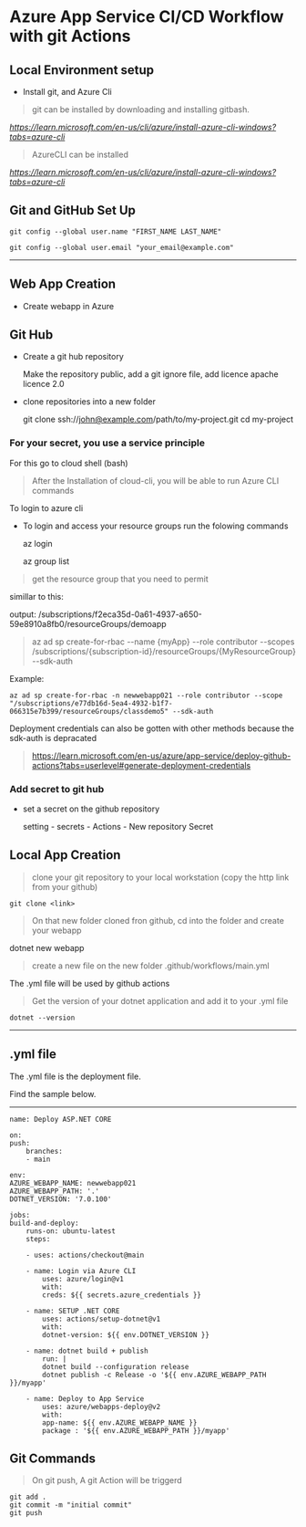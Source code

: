 # Azure App Service CI/CD Workflow with git Actions

## Local Environment setup

- Install git, and Azure Cli

> git can be installed by downloading and installing gitbash.

*https://learn.microsoft.com/en-us/cli/azure/install-azure-cli-windows?tabs=azure-cli*

> AzureCLI can be installed 

*https://learn.microsoft.com/en-us/cli/azure/install-azure-cli-windows?tabs=azure-cli*

## Git and GitHub Set Up

    git config --global user.name "FIRST_NAME LAST_NAME"

    git config --global user.email "your_email@example.com"

----
## Web App Creation 

- Create webapp in Azure 

## Git Hub

- Create a git hub repository 

    Make the repository public, add a git ignore file, add licence apache licence 2.0

- clone repositories into a new folder

    git clone ssh://john@example.com/path/to/my-project.git 
    cd my-project 

    
### For your secret, you use a service principle 

For this go to cloud shell (bash)

> After the Installation of cloud-cli, you will be able to run Azure CLI commands

To login to azure cli 

- To login and access your resource groups run the folowing commands

    az login 

    az group list 

> get the resource group that you need to permit 

simillar to this:

output: /subscriptions/f2eca35d-0a61-4937-a650-59e8910a8fb0/resourceGroups/demoapp

> az ad sp create-for-rbac --name {myApp} --role contributor --scopes /subscriptions/{subscription-id}/resourceGroups/{MyResourceGroup} --sdk-auth

Example:

    az ad sp create-for-rbac -n newwebapp021 --role contributor --scope "/subscriptions/e77db16d-5ea4-4932-b1f7-066315e7b399/resourceGroups/classdemo5" --sdk-auth

Deployment credentials can also be gotten with other methods because the sdk-auth is depracated 

> https://learn.microsoft.com/en-us/azure/app-service/deploy-github-actions?tabs=userlevel#generate-deployment-credentials


### Add secret to git hub

- set a secret on the github repository 

  setting - secrets - Actions - New repository  Secret 

## Local App Creation 

> clone your git repository to your local workstation (copy the http link from your github) 

    git clone <link>

> On that new folder cloned fron github, cd into the folder and create your webapp

  dotnet new webapp

> create a new file on the new folder .github/workflows/main.yml

  The .yml file will be used by github actions 

> Get the version of your dotnet application and add it to your .yml file 

    dotnet --version 


---

## .yml file 

The .yml file is the deployment file.

Find the sample below.

----

    name: Deploy ASP.NET CORE

    on:
    push:
        branches: 
        - main

    env:
    AZURE_WEBAPP_NAME: newwebapp021
    AZURE_WEBAPP_PATH: '.'
    DOTNET_VERSION: '7.0.100'

    jobs:
    build-and-deploy:
        runs-on: ubuntu-latest
        steps:
        
        - uses: actions/checkout@main

        - name: Login via Azure CLI
            uses: azure/login@v1
            with:
            creds: ${{ secrets.azure_credentials }}

        - name: SETUP .NET CORE
            uses: actions/setup-dotnet@v1
            with:
            dotnet-version: ${{ env.DOTNET_VERSION }}

        - name: dotnet build + publish
            run: |
            dotnet build --configuration release
            dotnet publish -c Release -o '${{ env.AZURE_WEBAPP_PATH }}/myapp'

        - name: Deploy to App Service 
            uses: azure/webapps-deploy@v2
            with:
            app-name: ${{ env.AZURE_WEBAPP_NAME }}
            package : '${{ env.AZURE_WEBAPP_PATH }}/myapp'

## Git Commands 

> On git push, A git Action will be triggerd 

    git add .
    git commit -m "initial commit"
    git push